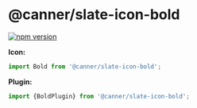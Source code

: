 # @canner/slate-icon-bold

[![npm version](https://badge.fury.io/js/%40canner%2Fslate-icon-bold.svg)](https://badge.fury.io/js/%40canner%2Fslate-icon-bold)

**Icon:**

```js
import Bold from '@canner/slate-icon-bold';
```

**Plugin:**

```js
import {BoldPlugin} from '@canner/slate-icon-bold';
```
